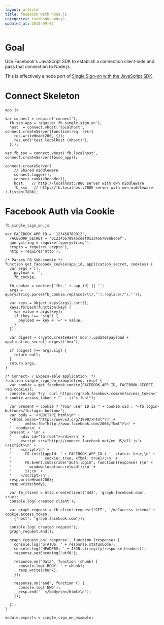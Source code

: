 ```yaml
---
layout: article
title: facebook with node.js
categories: facebook nodejs
updated_at: 2010-09-02
---
```

Goal
====

Use Facebook's JavaScript SDK to establish a connection client-side and pass that connection to Node.js.

This is effectively a node port of [Single Sign-on with the JavaScript SDK](http://developers.facebook.com/docs/authentication/).

Connect Skeleton
====

`app.js`:

    var connect = require('connect'),
      fb_sso_app = require('fb_single_sign_on'),
      host  = connect.vhost('localhost', connect.createServer(function(req, res){
        res.writeHead(200, {});
        res.end('test localhost (vhost)');
      }));

    var fb_sso = connect.vhost('fb.localhost', connect.createServer(fbsso_app));

    connect.createServer(
        // Shared middleware
        connect.logger(),
        connect.cookieDecoder(),
        host,   // http://localhost:7886 server with own middleware
        fb_sso   // http://fb.localhost:7886 server with own middleware
    ).listen(7886);

Facebook Auth via Cookie
====

`fb_single_sign_on.js`:

    var FACEBOOK_APP_ID = '123456789012',
      FACEBOOK_SECRET = '0123456789abcdef0123456789abcdef',
      querystring = require('querystring'),
      crypto = require('crypto'),
      http = require('http');

    /* Parses FB Sub-cookie */
    function get_facebook_cookie(app_id, application_secret, cookies) {
      var args = [],
        payload = '',
        fb_cookie;

      fb_cookie = cookies['fbs_' + app_id] || '';
      args = querystring.parse(fb_cookie.replace(/\\/,'').replace(/"/,''));

      var keys = Object.keys(args).sort();
      keys.forEach(function(key) {
        var value = args[key];
        if (key !== 'sig') {
          payload += key + '=' + value;
        }
      });

      var digest = crypto.createHash('md5').update(payload + application_secret).digest('hex');

      if (digest !== args.sig) {
        return null;
      }
      return args;
    }

    /* Connect- / Expess-able application  */
    function single_sign_on_example(req, resp) {
      var cookie = get_facebook_cookie(FACEBOOK_APP_ID, FACEBOOK_SECRET, req.cookies);
      console.log('Try `curl https://graph.facebook.com/me?access_token=' + cookie.access_token + "` - it's fun!");

      var present = cookie ? "Your user ID is " + cookie.uid : "<fb:login-button></fb:login-button>";
      var body = '<!DOCTYPE html>\n' +
      '<html xmlns="http://www.w3.org/1999/xhtml"\n' +
      '      xmlns:fb="http://www.facebook.com/2008/fbml">\n' +
      '  <body>\n' +
      present + '\n' +
      '    <div id="fb-root"></div>\n' +
      '    <script src="http://connect.facebook.net/en_US/all.js"></script>\n' +
      '    <script>\n' +
      '      FB.init({appId: ' + FACEBOOK_APP_ID + ', status: true,\n' +
      '               cookie: true, xfbml: true});\n' +
      '      FB.Event.subscribe("auth.login", function(response) {\n' +
      '        window.location.reload();\n' +
      '      });\n' +
      '    </script>\n';
      resp.writeHead(200);
      resp.write(body);

      var fb_client = http.createClient('443', 'graph.facebook.com', true);
      console.log('created client');

      var graph_request = fb_client.request('GET', '/me?access_token=' + cookie.access_token,
        {'host': 'graph.facebook.com'});

      console.log('created request');
      graph_request.end();

      graph_request.on('response', function (response) {
        console.log('STATUS: ' + response.statusCode);
        console.log('HEADERS: ' + JSON.stringify(response.headers));
        response.setEncoding('utf8');

        response.on('data', function (chunk) {
          console.log('BODY: ' + chunk);
          resp.write(chunk);
        });

        response.on('end', function () {
          console.log('END');
          resp.end('  </body>\n</html>\n');
        });

      });
    }

    module.exports = single_sign_on_example;
